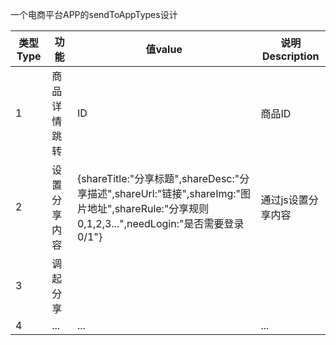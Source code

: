 一个电商平台APP的sendToAppTypes设计   

类型Type | 功能 | 值value | 说明Description
---|---|---|---
1 | 商品详情 跳转 | ID | 商品ID
2 | 设置分享内容 | {shareTitle:"分享标题",shareDesc:"分享描述",shareUrl:"链接",shareImg:"图片地址",shareRule:"分享规则0,1,2,3...",needLogin:"是否需要登录0/1"} | 通过js设置分享内容
3 | 调起分享 |  | 
4 | ... | ... | ...
